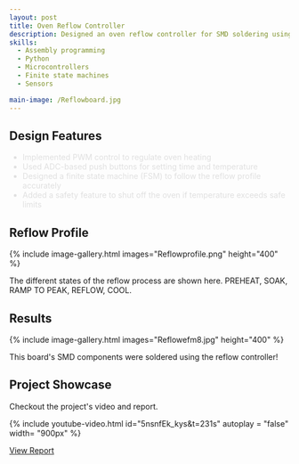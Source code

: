 ```yaml
---
layout: post
title: Oven Reflow Controller
description: Designed an oven reflow controller for SMD soldering using the N7E003 micrcontroller system and A51 assembly language. The project uses a thermocouple for temperature measurement, LCD and push buttons for user input, and plots the live temperature strip chart using python. This was a team project consisting of 6 team members. 
skills: 
  - Assembly programming
  - Python
  - Microcontrollers
  - Finite state machines
  - Sensors

main-image: /Reflowboard.jpg
---
```


## Design Features 
<ul style="color: #e0e0e0;">
  <li>Implemented PWM control to regulate oven heating</li>
  <li>Used ADC-based push buttons for setting time and temperature</li>
  <li>Designed a finite state machine (FSM) to follow the reflow profile accurately</li>
  <li>Added a safety feature to shut off the oven if temperature exceeds safe limits</li>
</ul>

## Reflow Profile 

{% include image-gallery.html images="Reflowprofile.png" height="400" %} 

The different states of the reflow process are shown here. PREHEAT, SOAK, RAMP TO PEAK, REFLOW, COOL.

## Results

{% include image-gallery.html images="Reflowefm8.jpg" height="400" %} 

This board's SMD components were soldered using the reflow controller!

## Project Showcase
Checkout the project's video and report. 

{% include youtube-video.html id="5nsnfEk_kys&t=231s" autoplay = "false" width= "900px" %}  

<a href="https://drive.google.com/file/d/1Wx4ZJ4D98804qQDofn3fygVI0V8VEnXP/view?usp=sharing" target="_blank" class="button">View Report</a>

